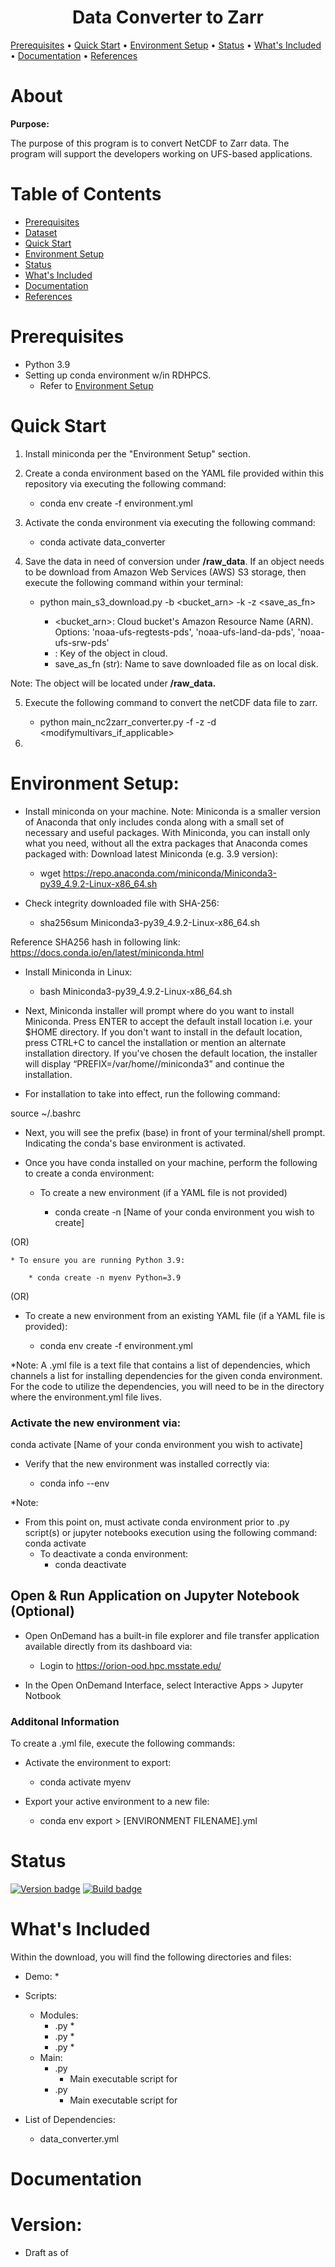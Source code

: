 
<h1 align="center">
Data Converter to Zarr
</h1>

[Prerequisites](#Prerequisites) • [Quick Start](#Quick-Start) • [Environment Setup](#Environment-Setup) • [Status](#Status) • [What's Included](#What's-Included) • [Documentation](#Documentation) • [References](#Reference(s))
</h5>

# About

__Purpose:__

The purpose of this program is to convert NetCDF to Zarr data. The program will support the developers working on UFS-based applications.

# Table of Contents
* [Prerequisites](#Prerequisites)
* [Dataset](#Dataset)
* [Quick Start](#Quick-Start)
* [Environment Setup](#Environment-Setup)
* [Status](#Status)
* [What's Included](#What's-Included)
* [Documentation](#Documentation)
* [References](#Reference(s))

# Prerequisites
* Python 3.9
* Setting up conda environment w/in RDHPCS.
    * Refer to [Environment Setup](#Environment-Setup)

# Quick Start
1) Install miniconda per the "Environment Setup" section.
2) Create a conda environment based on the YAML file provided within this repository via executing the following command:

    * conda env create -f environment.yml
    
3) Activate the conda environment via executing the following command:

    * conda activate data_converter
    
4) Save the data in need of conversion under **/raw_data**. If an object needs to be download from Amazon Web Services (AWS) S3 storage, then execute the following command within your terminal:

   * python main_s3_download.py -b <bucket_arn> -k <key> -z <save_as_fn> 
   
      * <bucket_arn>: Cloud bucket's Amazon Resource Name (ARN). Options: 'noaa-ufs-regtests-pds', 'noaa-ufs-land-da-pds', 'noaa-ufs-srw-pds' 
      * <key>: Key of the object in cloud.
      * save_as_fn (str): Name to save downloaded file as on local disk.

Note: The object will be located under **/raw_data.**

5) Execute the following command to convert the netCDF data file to zarr.

   * python main_nc2zarr_converter.py -f <filename> -z <filename2save> -d <modifymultivars_if_applicable>

7) 

# Environment Setup:

* Install miniconda on your machine. Note: Miniconda is a smaller version of Anaconda that only includes conda along with a small set of necessary and useful packages. With Miniconda, you can install only what you need, without all the extra packages that Anaconda comes packaged with:
Download latest Miniconda (e.g. 3.9 version):

    * wget https://repo.anaconda.com/miniconda/Miniconda3-py39_4.9.2-Linux-x86_64.sh

* Check integrity downloaded file with SHA-256:

    * sha256sum Miniconda3-py39_4.9.2-Linux-x86_64.sh

Reference SHA256 hash in following link: https://docs.conda.io/en/latest/miniconda.html

* Install Miniconda in Linux:

    * bash Miniconda3-py39_4.9.2-Linux-x86_64.sh

* Next, Miniconda installer will prompt where do you want to install Miniconda. Press ENTER to accept the default install location i.e. your $HOME directory. If you don't want to install in the default location, press CTRL+C to cancel the installation or mention an alternate installation directory. If you've chosen the default location, the installer will display “PREFIX=/var/home//miniconda3” and continue the installation.

* For installation to take into effect, run the following command:

source ~/.bashrc

* Next, you will see the prefix (base) in front of your terminal/shell prompt. Indicating the conda's base environment is activated.

* Once you have conda installed on your machine, perform the following to create a conda environment:

    * To create a new environment (if a YAML file is not provided)

        * conda create -n [Name of your conda environment you wish to create]

(OR)

    * To ensure you are running Python 3.9:

        * conda create -n myenv Python=3.9

(OR)

* To create a new environment from an existing YAML file (if a YAML file is provided):

    * conda env create -f environment.yml

*Note: A .yml file is a text file that contains a list of dependencies, which channels a list for installing dependencies for the given conda environment. For the code to utilize the dependencies, you will need to be in the directory where the environment.yml file lives.

### Activate the new environment via:

conda activate [Name of your conda environment you wish to activate]

* Verify that the new environment was installed correctly via:

    * conda info --env

*Note:

* From this point on, must activate conda environment prior to .py script(s) or jupyter notebooks execution using the following command: conda activate
    * To deactivate a conda environment:
        * conda deactivate

## Open & Run Application on Jupyter Notebook (Optional)

* Open OnDemand has a built-in file explorer and file transfer application available directly from its dashboard via:

    * Login to https://orion-ood.hpc.msstate.edu/

* In the Open OnDemand Interface, select Interactive Apps > Jupyter Notbook

### Additonal Information

To create a .yml file, execute the following commands:

* Activate the environment to export:

    * conda activate myenv

* Export your active environment to a new file:

    * conda env export > [ENVIRONMENT FILENAME].yml

# Status
[![Version badge](https://img.shields.io/badge/Python-3.9-blue.svg)](https://shields.io/)
[![Build badge](https://img.shields.io/badge/Build--gray.svg)](https://shields.io/)

# What's Included
Within the download, you will find the following directories and files:
* Demo:
    * 
* Scripts:
    * Modules:
        * .py
            * 
        *  .py
            *
        *  .py
            *   
    * Main:
        * .py
            * Main executable script for 
        * .py
            *  Main executable script for 

* List of Dependencies: 
    * data_converter.yml

# Documentation

# Version:
* Draft as of 
